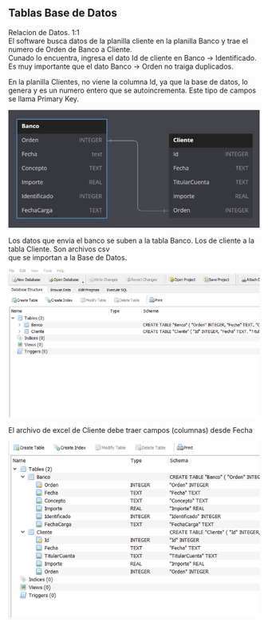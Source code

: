 ## Tablas Base de Datos

Relacion de Datos. 1:1   
El software busca datos de la planilla cliente en la planilla Banco y trae el numero de Orden de Banco a Cliente.   
Cunado lo encuentra, ingresa el dato Id de cliente en Banco -> Identificado.   
Es muy importante que el dato Banco -> Orden no traiga duplicados.   

En la planilla Clientes, no viene la columna Id, ya que la base de datos, lo genera y es un numero entero que se autoincrementa. Este tipo de campos se llama Primary Key. 


![Image](./img/C1.png)


Los datos que envia el banco se suben a la tabla Banco. Los de cliente a  la tabla Cliente. Son archivos csv  
que se importan a la Base de Datos.   

![Image](./img/C0.png)

El archivo de excel de Cliente debe traer campos (columnas) desde Fecha   

![Image](./img/C2.png)
